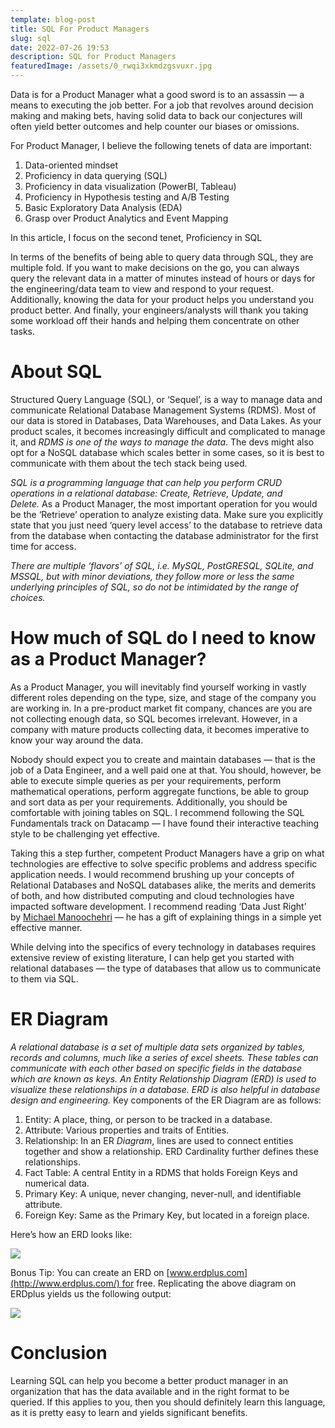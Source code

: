 ```yaml
---
template: blog-post
title: SQL For Product Managers
slug: sql
date: 2022-07-26 19:53
description: SQL for Product Managers
featuredImage: /assets/0_rwqi3xkmdzgsvuxr.jpg
---
```

<!--StartFragment-->

Data is for a Product Manager what a good sword is to an assassin — a means to executing the job better. For a job that revolves around decision making and making bets, having solid data to back our conjectures will often yield better outcomes and help counter our biases or omissions.

For Product Manager, I believe the following tenets of data are important:

1. Data-oriented mindset
2. Proficiency in data querying (SQL)
3. Proficiency in data visualization (PowerBI, Tableau)
4. Proficiency in Hypothesis testing and A/B Testing
5. Basic Exploratory Data Analysis (EDA)
6. Grasp over Product Analytics and Event Mapping

In this article, I focus on the second tenet, Proficiency in SQL

In terms of the benefits of being able to query data through SQL, they are multiple fold. If you want to make decisions on the go, you can always query the relevant data in a matter of minutes instead of hours or days for the engineering/data team to view and respond to your request. Additionally, knowing the data for your product helps you understand you product better. And finally, your engineers/analysts will thank you taking some workload off their hands and helping them concentrate on other tasks.

# About SQL

Structured Query Language (SQL), or ‘Sequel’, is a way to manage data and communicate Relational Database Management Systems (RDMS). Most of our data is stored in Databases, Data Warehouses, and Data Lakes. As your product scales, it becomes increasingly difficult and complicated to manage it, and *RDMS is one of the ways to manage the data*. The devs might also opt for a NoSQL database which scales better in some cases, so it is best to communicate with them about the tech stack being used.

*SQL is a programming language that can help you perform CRUD operations in a relational database: Create, Retrieve, Update, and Delete.* As a Product Manager, the most important operation for you would be the ‘Retrieve’ operation to analyze existing data. Make sure you explicitly state that you just need ‘query level access’ to the database to retrieve data from the database when contacting the database administrator for the first time for access.

*There are multiple ‘flavors’ of SQL, i.e. MySQL, PostGRESQL, SQLite, and MSSQL, but with minor deviations, they follow more or less the same underlying principles of SQL, so do not be intimidated by the range of choices.*

# How much of SQL do I need to know as a Product Manager?

As a Product Manager, you will inevitably find yourself working in vastly different roles depending on the type, size, and stage of the company you are working in. In a pre-product market fit company, chances are you are not collecting enough data, so SQL becomes irrelevant. However, in a company with mature products collecting data, it becomes imperative to know your way around the data.

Nobody should expect you to create and maintain databases — that is the job of a Data Engineer, and a well paid one at that. You should, however, be able to execute simple queries as per your requirements, perform mathematical operations, perform aggregate functions, be able to group and sort data as per your requirements. Additionally, you should be comfortable with joining tables on SQL. I recommend following the SQL Fundamentals track on Datacamp — I have found their interactive teaching style to be challenging yet effective.

Taking this a step further, competent Product Managers have a grip on what technologies are effective to solve specific problems and address specific application needs. I would recommend brushing up your concepts of Relational Databases and NoSQL databases alike, the merits and demerits of both, and how distributed computing and cloud technologies have impacted software development. I recommend reading ‘Data Just Right’ by [Michael Manoochehri](https://medium.com/u/160463203ada?source=post_page-----dedbbb599216--------------------------------) — he has a gift of explaining things in a simple yet effective manner.

While delving into the specifics of every technology in databases requires extensive review of existing literature, I can help get you started with relational databases — the type of databases that allow us to communicate to them via SQL.

# ER Diagram

*A relational database is a set of multiple data sets organized by tables, records and columns, much like a series of excel sheets.* *These tables can communicate with each other based on specific fields in the database which are known as keys. An Entity Relationship Diagram (ERD) is used to visualize these relationships in a database. ERD is also helpful in database design and engineering.* Key components of the ER Diagram are as follows:

1. Entity: A place, thing, or person to be tracked in a database.
2. Attribute: Various properties and traits of Entities.
3. Relationship: In an ER *Diagram*, lines are used to connect entities together and show a relationship. ERD Cardinality further defines these relationships.
4. Fact Table: A central Entity in a RDMS that holds Foreign Keys and numerical data.
5. Primary Key: A unique, never changing, never-null, and identifiable attribute.
6. Foreign Key: Same as the Primary Key, but located in a foreign place.

Here’s how an ERD looks like:

![](https://miro.medium.com/max/700/1*YmfVwQmW0Lc__gZMVxR58A.png)

Bonus Tip: You can create an ERD on [www.erdplus.com](http://www.erdplus.com/) for free. Replicating the above diagram on ERDplus yields us the following output:

![](https://miro.medium.com/max/700/1*kU-IyNRJrldRt9kySVVktQ.png)

# Conclusion

Learning SQL can help you become a better product manager in an organization that has the data available and in the right format to be queried. If this applies to you, then you should definitely learn this language, as it is pretty easy to learn and yields significant benefits.

<!--EndFragment-->